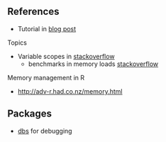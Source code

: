 ## References

- Tutorial in [blog post](http://gforge.se/2015/02/how-to-go-parallel-in-r-basics-tips/)

Topics

- Variable scopes in [stackoverflow](https://stackoverflow.com/a/15755471)
    - benchmarks in memory loads [stackoverflow](https://stackoverflow.com/a/31603775)

Memory management in R

- http://adv-r.had.co.nz/memory.html

## Packages

- [dbs](https://matloff.wordpress.com/2015/01/03/debugging-parallel-code-with-dbs/) for debugging

